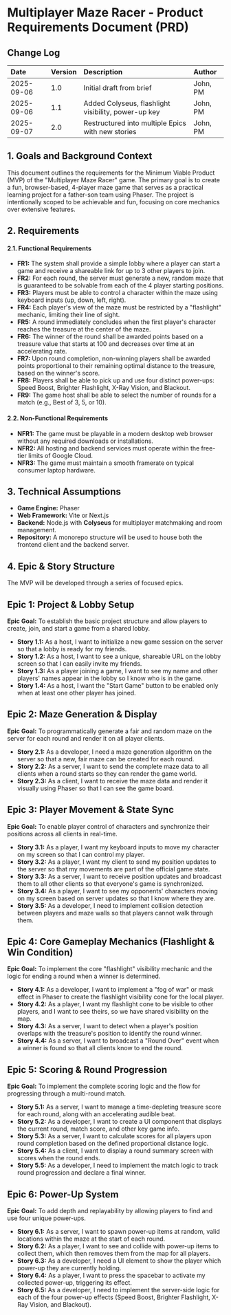 # **Multiplayer Maze Racer - Product Requirements Document (PRD)**

## **Change Log**

| Date | Version | Description | Author |
| :---- | :---- | :---- | :---- |
| 2025-09-06 | 1.0 | Initial draft from brief | John, PM |
| 2025-09-06 | 1.1 | Added Colyseus, flashlight visibility, power-up key | John, PM |
| 2025-09-07 | 2.0 | Restructured into multiple Epics with new stories | John, PM |

## **1. Goals and Background Context**

This document outlines the requirements for the Minimum Viable Product (MVP) of the "Multiplayer Maze Racer" game. The primary goal is to create a fun, browser-based, 4-player maze game that serves as a practical learning project for a father-son team using Phaser. The project is intentionally scoped to be achievable and fun, focusing on core mechanics over extensive features.

## **2. Requirements**

#### **2.1. Functional Requirements**

* **FR1:** The system shall provide a simple lobby where a player can start a game and receive a shareable link for up to 3 other players to join.  
* **FR2:** For each round, the server must generate a new, random maze that is guaranteed to be solvable from each of the 4 player starting positions.  
* **FR3:** Players must be able to control a character within the maze using keyboard inputs (up, down, left, right).  
* **FR4:** Each player's view of the maze must be restricted by a "flashlight" mechanic, limiting their line of sight.  
* **FR5:** A round immediately concludes when the first player's character reaches the treasure at the center of the maze.  
* **FR6:** The winner of the round shall be awarded points based on a treasure value that starts at 100 and decreases over time at an accelerating rate.  
* **FR7:** Upon round completion, non-winning players shall be awarded points proportional to their remaining optimal distance to the treasure, based on the winner's score.  
* **FR8:** Players shall be able to pick up and use four distinct power-ups: Speed Boost, Brighter Flashlight, X-Ray Vision, and Blackout.  
* **FR9:** The game host shall be able to select the number of rounds for a match (e.g., Best of 3, 5, or 10).

#### **2.2. Non-Functional Requirements**

* **NFR1:** The game must be playable in a modern desktop web browser without any required downloads or installations.  
* **NFR2:** All hosting and backend services must operate within the free-tier limits of Google Cloud.  
* **NFR3:** The game must maintain a smooth framerate on typical consumer laptop hardware.

## **3. Technical Assumptions**

* **Game Engine:** Phaser  
* **Web Framework:** Vite or Next.js  
* **Backend:** Node.js with **Colyseus** for multiplayer matchmaking and room management.  
* **Repository:** A monorepo structure will be used to house both the frontend client and the backend server.

## **4. Epic & Story Structure**

The MVP will be developed through a series of focused epics.

## **Epic 1: Project & Lobby Setup**

**Epic Goal:** To establish the basic project structure and allow players to create, join, and start a game from a shared lobby.

* **Story 1.1:** As a host, I want to initialize a new game session on the server so that a lobby is ready for my friends.  
* **Story 1.2:** As a host, I want to see a unique, shareable URL on the lobby screen so that I can easily invite my friends.  
* **Story 1.3:** As a player joining a game, I want to see my name and other players' names appear in the lobby so I know who is in the game.  
* **Story 1.4:** As a host, I want the "Start Game" button to be enabled only when at least one other player has joined.

## **Epic 2: Maze Generation & Display**

**Epic Goal:** To programmatically generate a fair and random maze on the server for each round and render it on all player clients.

* **Story 2.1:** As a developer, I need a maze generation algorithm on the server so that a new, fair maze can be created for each round.  
* **Story 2.2:** As a server, I want to send the complete maze data to all clients when a round starts so they can render the game world.  
* **Story 2.3:** As a client, I want to receive the maze data and render it visually using Phaser so that I can see the game board.

## **Epic 3: Player Movement & State Sync**

**Epic Goal:** To enable player control of characters and synchronize their positions across all clients in real-time.

* **Story 3.1:** As a player, I want my keyboard inputs to move my character on my screen so that I can control my player.  
* **Story 3.2:** As a player, I want my client to send my position updates to the server so that my movements are part of the official game state.  
* **Story 3.3:** As a server, I want to receive position updates and broadcast them to all other clients so that everyone's game is synchronized.  
* **Story 3.4:** As a player, I want to see my opponents' characters moving on my screen based on server updates so that I know where they are.  
* **Story 3.5:** As a developer, I need to implement collision detection between players and maze walls so that players cannot walk through them.

## **Epic 4: Core Gameplay Mechanics (Flashlight & Win Condition)**

**Epic Goal:** To implement the core "flashlight" visibility mechanic and the logic for ending a round when a winner is determined.

* **Story 4.1:** As a developer, I want to implement a "fog of war" or mask effect in Phaser to create the flashlight visibility cone for the local player.  
* **Story 4.2:** As a player, I want my flashlight cone to be visible to other players, and I want to see theirs, so we have shared visibility on the map.  
* **Story 4.3:** As a server, I want to detect when a player's position overlaps with the treasure's position to identify the round winner.  
* **Story 4.4:** As a server, I want to broadcast a "Round Over" event when a winner is found so that all clients know to end the round.

## **Epic 5: Scoring & Round Progression**

**Epic Goal:** To implement the complete scoring logic and the flow for progressing through a multi-round match.

* **Story 5.1:** As a server, I want to manage a time-depleting treasure score for each round, along with an accelerating audible beat.  
* **Story 5.2:** As a developer, I want to create a UI component that displays the current round, match score, and other key game info.  
* **Story 5.3:** As a server, I want to calculate scores for all players upon round completion based on the defined proportional distance logic.  
* **Story 5.4:** As a client, I want to display a round summary screen with scores when the round ends.  
* **Story 5.5:** As a developer, I need to implement the match logic to track round progression and declare a final winner.

## **Epic 6: Power-Up System**

**Epic Goal:** To add depth and replayability by allowing players to find and use four unique power-ups.

* **Story 6.1:** As a server, I want to spawn power-up items at random, valid locations within the maze at the start of each round.  
* **Story 6.2:** As a player, I want to see and collide with power-up items to collect them, which then removes them from the map for all players.  
* **Story 6.3:** As a developer, I need a UI element to show the player which power-up they are currently holding.  
* **Story 6.4:** As a player, I want to press the spacebar to activate my collected power-up, triggering its effect.  
* **Story 6.5:** As a developer, I need to implement the server-side logic for each of the four power-up effects (Speed Boost, Brighter Flashlight, X-Ray Vision, and Blackout).